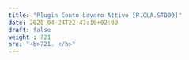 ```yaml
---
title: "Plugin Conto Lavoro Attivo [P.CLA.STD00]"
date: 2020-04-24T22:47:10+02:00
draft: false
weight : 721
pre: "<b>721. </b>"
---
```

